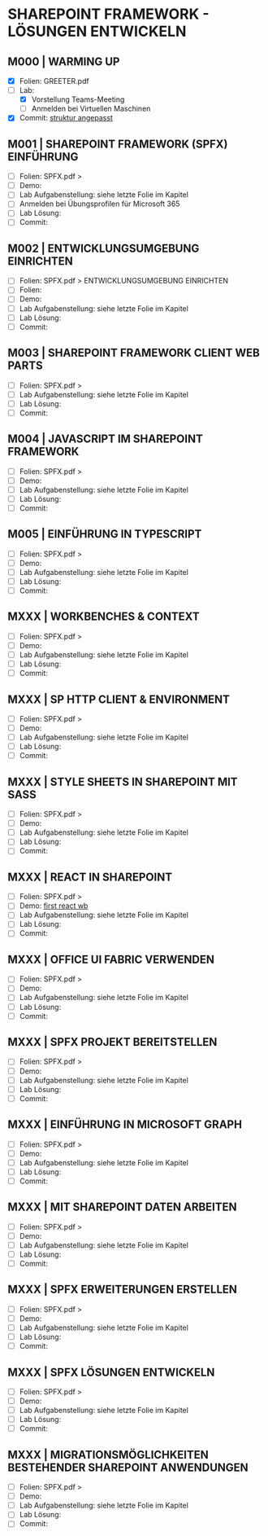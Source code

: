 # SHAREPOINT FRAMEWORK - LÖSUNGEN ENTWICKELN

## M000 | WARMING UP

- [x] Folien: GREETER.pdf
- [ ] Lab:
  - [x] Vorstellung Teams-Meeting
  - [ ] Anmelden bei Virtuellen Maschinen
- [x] Commit: [struktur angepasst](https://github.com/ppedvAG/2021-03-17-SHAREPOINT-FRAMEWORK/commit/a992a251e7e3f4d3759a6939947fd9d3f996d30d)

## M001 | SHAREPOINT FRAMEWORK (SPFX) EINFÜHRUNG

- [ ] Folien: SPFX.pdf >
- [ ] Demo:
- [ ] Lab Aufgabenstellung: siehe letzte Folie im Kapitel
- [ ] Anmelden bei Übungsprofilen für Microsoft 365
- [ ] Lab Lösung:
- [ ] Commit:

## M002 | ENTWICKLUNGSUMGEBUNG EINRICHTEN

- [ ] Folien: SPFX.pdf > ENTWICKLUNGSUMGEBUNG EINRICHTEN
- [ ] Folien:
- [ ] Demo:
- [ ] Lab Aufgabenstellung: siehe letzte Folie im Kapitel
- [ ] Lab Lösung:
- [ ] Commit:

## M003 | SHAREPOINT FRAMEWORK CLIENT WEB PARTS

- [ ] Folien: SPFX.pdf >
- [ ] Lab Aufgabenstellung: siehe letzte Folie im Kapitel
- [ ] Lab Lösung:
- [ ] Commit:

## M004 | JAVASCRIPT IM SHAREPOINT FRAMEWORK

- [ ] Folien: SPFX.pdf >
- [ ] Demo:
- [ ] Lab Aufgabenstellung: siehe letzte Folie im Kapitel
- [ ] Lab Lösung:
- [ ] Commit:

## M005 | EINFÜHRUNG IN TYPESCRIPT

- [ ] Folien: SPFX.pdf >
- [ ] Demo:
- [ ] Lab Aufgabenstellung: siehe letzte Folie im Kapitel
- [ ] Lab Lösung:
- [ ] Commit:

## MXXX | WORKBENCHES & CONTEXT

- [ ] Folien: SPFX.pdf >
- [ ] Demo:
- [ ] Lab Aufgabenstellung: siehe letzte Folie im Kapitel
- [ ] Lab Lösung:
- [ ] Commit:

## MXXX | SP HTTP CLIENT & ENVIRONMENT

- [ ] Folien: SPFX.pdf >
- [ ] Demo:
- [ ] Lab Aufgabenstellung: siehe letzte Folie im Kapitel
- [ ] Lab Lösung:
- [ ] Commit:

## MXXX | STYLE SHEETS IN SHAREPOINT MIT SASS

- [ ] Folien: SPFX.pdf >
- [ ] Demo:
- [ ] Lab Aufgabenstellung: siehe letzte Folie im Kapitel
- [ ] Lab Lösung:
- [ ] Commit:

## MXXX | REACT IN SHAREPOINT

- [ ] Folien: SPFX.pdf >
- [ ] Demo: [first react wb](./react-wp/src/webparts/firstReactWp/components/FirstReactWp.tsx)
- [ ] Lab Aufgabenstellung: siehe letzte Folie im Kapitel
- [ ] Lab Lösung:
- [ ] Commit:

## MXXX | OFFICE UI FABRIC VERWENDEN

- [ ] Folien: SPFX.pdf >
- [ ] Demo:
- [ ] Lab Aufgabenstellung: siehe letzte Folie im Kapitel
- [ ] Lab Lösung:
- [ ] Commit:

## MXXX | SPFX PROJEKT BEREITSTELLEN

- [ ] Folien: SPFX.pdf >
- [ ] Demo:
- [ ] Lab Aufgabenstellung: siehe letzte Folie im Kapitel
- [ ] Lab Lösung:
- [ ] Commit:

## MXXX | EINFÜHRUNG IN MICROSOFT GRAPH

- [ ] Folien: SPFX.pdf >
- [ ] Demo:
- [ ] Lab Aufgabenstellung: siehe letzte Folie im Kapitel
- [ ] Lab Lösung:
- [ ] Commit:

## MXXX | MIT SHAREPOINT DATEN ARBEITEN

- [ ] Folien: SPFX.pdf >
- [ ] Demo:
- [ ] Lab Aufgabenstellung: siehe letzte Folie im Kapitel
- [ ] Lab Lösung:
- [ ] Commit:

## MXXX | SPFX ERWEITERUNGEN ERSTELLEN

- [ ] Folien: SPFX.pdf >
- [ ] Demo:
- [ ] Lab Aufgabenstellung: siehe letzte Folie im Kapitel
- [ ] Lab Lösung:
- [ ] Commit:

## MXXX | SPFX LÖSUNGEN ENTWICKELN

- [ ] Folien: SPFX.pdf >
- [ ] Demo:
- [ ] Lab Aufgabenstellung: siehe letzte Folie im Kapitel
- [ ] Lab Lösung:
- [ ] Commit:

## MXXX | MIGRATIONSMÖGLICHKEITEN BESTEHENDER SHAREPOINT ANWENDUNGEN

- [ ] Folien: SPFX.pdf >
- [ ] Demo:
- [ ] Lab Aufgabenstellung: siehe letzte Folie im Kapitel
- [ ] Lab Lösung:
- [ ] Commit:
